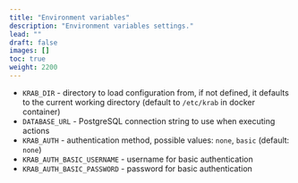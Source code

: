 ```yaml
---
title: "Environment variables"
description: "Environment variables settings."
lead: ""
draft: false
images: []
toc: true
weight: 2200
---
```


- `KRAB_DIR` - directory to load configuration from, if not defined, it defaults to the current working directory (default to `/etc/krab` in docker container)
- `DATABASE_URL` - PostgreSQL connection string to use when executing actions
- `KRAB_AUTH` - authentication method, possible values: `none`, `basic` (default: `none`)
- `KRAB_AUTH_BASIC_USERNAME` - username for basic authentication
- `KRAB_AUTH_BASIC_PASSWORD` - password for basic authentication
